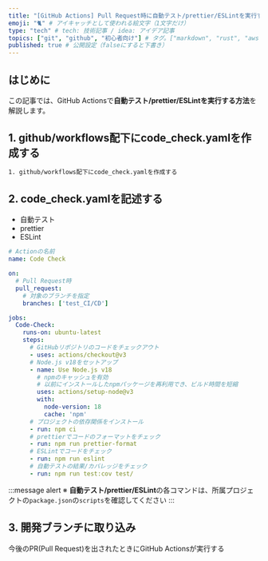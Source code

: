 ```yaml
---
title: "[GitHub Actions] Pull Request時に自動テスト/prettier/ESLintを実行する" # 記事のタイトル
emoji: "🐈‍" # アイキャッチとして使われる絵文字（1文字だけ）
type: "tech" # tech: 技術記事 / idea: アイデア記事
topics: ["git", "github", "初心者向け"] # タグ。["markdown", "rust", "aws"]のように指定する
published: true # 公開設定（falseにすると下書き）
---
```



## はじめに
この記事では、GitHub Actionsで**自動テスト/prettier/ESLintを実行する方法**を解説します。


## 1. github/workflows配下にcode_check.yamlを作成する
```bash
1. github/workflows配下にcode_check.yamlを作成する
```
## 2. code_check.yamlを記述する
- 自動テスト
- prettier
- ESLint

```yaml
# Actionの名前
name: Code Check

on:
  # Pull Request時
  pull_request:
    # 対象のブランチを指定
    branches: ['test_CI/CD']

jobs:
  Code-Check:
    runs-on: ubuntu-latest
    steps:
      # GitHubリポジトリのコードをチェックアウト
      - uses: actions/checkout@v3
      # Node.js v18をセットアップ
      - name: Use Node.js v18
        # npmのキャッシュを有効
        # 以前にインストールしたnpmパッケージを再利用でき、ビルド時間を短縮
        uses: actions/setup-node@v3
        with:
          node-version: 18
          cache: 'npm'
      # プロジェクトの依存関係をインストール
      - run: npm ci
      # prettierでコードのフォーマットをチェック
      - run: npm run prettier-format
      # ESLintでコードをチェック
      - run: npm run eslint
      # 自動テストの結果/カバレッジをチェック
      - run: npm run test:cov test/
```
:::message alert
※ **自動テスト/prettier/ESLint**の各コマンドは、所属プロジェクトの`package.json`の`scripts`を確認してください
:::

## 3. 開発ブランチに取り込み
今後のPR(Pull Request)を出されたときにGitHub Actionsが実行する
